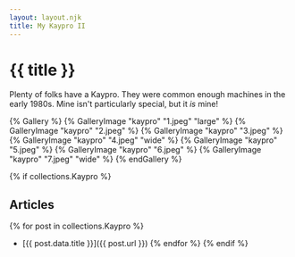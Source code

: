 ```yaml
---
layout: layout.njk
title: My Kaypro II
---
```

# {{ title }}

Plenty of folks have a Kaypro.
They were common enough machines in the early 1980s.
Mine isn't particularly special, but it *is* mine!

{% Gallery %}
	{% GalleryImage "kaypro" "1.jpeg" "large" %}
	{% GalleryImage "kaypro" "2.jpeg" %}
	{% GalleryImage "kaypro" "3.jpeg" %}
	{% GalleryImage "kaypro" "4.jpeg" "wide" %}
	{% GalleryImage "kaypro" "5.jpeg" %}
	{% GalleryImage "kaypro" "6.jpeg" %}
	{% GalleryImage "kaypro" "7.jpeg" "wide" %}
{% endGallery %}

{% if collections.Kaypro %}
## Articles
{% for post in collections.Kaypro %}
- [{{ post.data.title }}]({{ post.url }})
{% endfor %}
{% endif %}